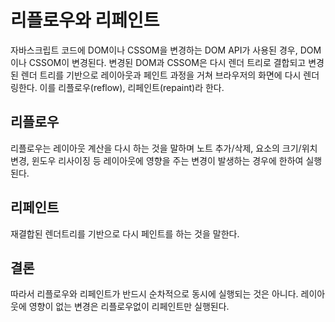 # 리플로우와 리페인트

자바스크립트 코드에 DOM이나 CSSOM을 변경하는 DOM API가 사용된 경우, DOM이나 CSSOM이 변경된다. 변경된 DOM과 CSSOM은 다시 렌더 트리로 결합되고 변경된 렌더 트리를 기반으로 레이아웃과 페인트 과정을 거쳐 브라우저의 화면에 다시 렌더링한다. 이를 리플로우(reflow), 리페인트(repaint)라 한다.



## 리플로우

리플로우는 레이아웃 계산을 다시 하는 것을 말하며 노트 추가/삭제, 요소의 크기/위치 변경, 윈도우 리사이징 등 레이아웃에 영향을 주는 변경이 발생하는 경우에 한하여 실행된다.



## 리페인트

재결합된 렌더트리를 기반으로 다시 페인트를 하는 것을 말한다.



## 결론

따라서 리플로우와 리페인트가 반드시 순차적으로 동시에 실행되는 것은 아니다. 레이아웃에 영향이 없는 변경은 리플로우없이 리페인트만 실행된다.